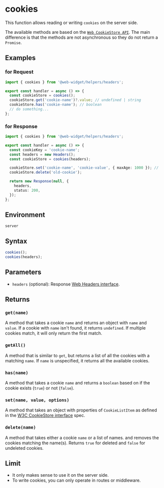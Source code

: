 # cookies

This function allows reading or writing `cookies` on the server side.

The available methods are based on the [`Web CookieStore API`](https://wicg.github.io/cookie-store/#CookieStore). The main difference is that the methods are not asynchronous so they do not return a `Promise`.

## Examples

### for Request

```ts
import { cookies } from '@web-widget/helpers/headers';

export const handler = async () => {
  const cookieStore = cookies();
  cookieStore.get('cookie-name')?.value; // undefined | string
  cookieStore.has('cookie-name'); // boolean
  // do something...
};
```

### for Response

```ts
import { cookies } from '@web-widget/helpers/headers';

export const handler = async () => {
  const cookieKey = 'cookie-name';
  const headers = new Headers();
  const cookieStore = cookies(headers);

  cookieStore.set('cookie-name', 'cookie-value', { maxAge: 1000 }); // make cookie persistent for 1000 seconds
  cookieStore.delete('old-cookie');

  return new Response(null, {
    headers,
    status: 200,
  });
};
```

## Environment

`server`

## Syntax

```ts
cookies();
cookies(headers);
```

## Parameters

- `headers` (optional): Response [Web Headers interface](https://developer.mozilla.org/docs/Web/API/Headers).

## Returns

### `get(name)`

A method that takes a cookie `name` and returns an object with `name` and `value`. If a cookie with `name` isn't found, it returns `undefined`. If multiple cookies match, it will only return the first match.

### `getAll()`

A method that is similar to `get`, but returns a list of all the cookies with a matching `name`. If `name` is unspecified, it returns all the available cookies.

### `has(name)`

A method that takes a cookie `name` and returns a `boolean` based on if the cookie exists (`true`) or not (`false`).

### `set(name, value, options)`

A method that takes an object with properties of `CookieListItem` as defined in the [W3C CookieStore interface](https://wicg.github.io/cookie-store/#dictdef-cookielistitem) spec.

### `delete(name)`

A method that takes either a cookie `name` or a list of names. and removes the cookies matching the name(s). Returns `true` for deleted and `false` for undeleted cookies.

## Limit

- It only makes sense to use it on the server side.
- To write cookies, you can only operate in routes or middleware.

